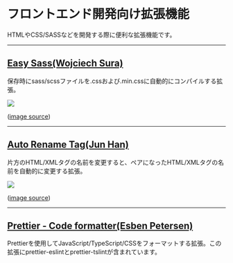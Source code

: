 # フロントエンド開発向け拡張機能

HTMLやCSS/SASSなどを開発する際に便利な拡張機能です。

---
## [Easy Sass(Wojciech Sura)](https://marketplace.visualstudio.com/items?itemName=spook.easysass)

保存時にsass/scssファイルを.cssおよび.min.cssに自動的にコンパイルする拡張。

![](https://github.com/wojciechsura/easysass/raw/master/demo.gif)

([image source](https://marketplace.visualstudio.com/items?itemName=spook.easysass))

---
## [Auto Rename Tag(Jun Han)](https://marketplace.visualstudio.com/items?itemName=formulahendry.auto-rename-tag)

片方のHTML/XMLタグの名前を変更すると、ペアになったHTML/XMLタグの名前を自動的に変更する拡張。

![](https://github.com/formulahendry/vscode-auto-rename-tag/raw/master/images/usage.gif)

([image source](https://marketplace.visualstudio.com/items?itemName=formulahendry.auto-rename-tag))

---
## [Prettier - Code formatter(Esben Petersen)](https://marketplace.visualstudio.com/items?itemName=esbenp.prettier-vscode)

Prettierを使用してJavaScript/TypeScript/CSSをフォーマットする拡張。この拡張にprettier-eslintとprettier-tslintが含まれています。


